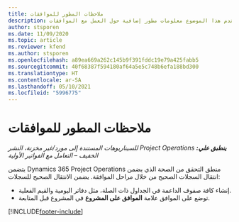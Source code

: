 ```yaml
---
title: ملاحظات المطور للموافقات
description: يقدم هذا الموضوع معلومات مطور إضافية حول العمل مع الموافقات.
author: stsporen
ms.date: 11/09/2020
ms.topic: article
ms.reviewer: kfend
ms.author: stsporen
ms.openlocfilehash: a89ea669a262c145b9f391fddc19e79a425fabb5
ms.sourcegitcommit: 40f68387f594180af64a5e5c748b6efa188bd300
ms.translationtype: HT
ms.contentlocale: ar-SA
ms.lasthandoff: 05/10/2021
ms.locfileid: "5996775"
---
```

# <a name="developer-notes-for-approvals"></a>ملاحظات المطور للموافقات

_**ينطبق علي:** ‏‫Project Operations للسيناريوهات المستندة إلى مورد/غير مخزنة‬، ‏‫النشر الخفيف – التعامل مع الفواتير الأولية‬_

يتضمن Dynamics 365 Project Operations منطق التحقق من الصحة الذي يضمن انتقال السجلات الصحيح من خلال مراحل الموافقة. يضمن الانتقال الصحيح للسجلات: 

  - إنشاء كافة صفوف الداعمة في الجداول ذات الصلة، مثل دفاتر اليومية والقيم الفعلية.
  - توضع على الموافق علامة **الموافق على المشروع** في المشروع قبل المتابعة.


[!INCLUDE[footer-include](../includes/footer-banner.md)]